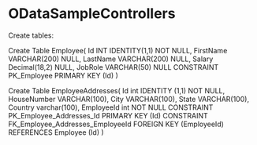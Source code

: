 # ODataSampleControllers

Create tables:

Create Table Employee(
Id INT IDENTITY(1,1) NOT NULL,
FirstName VARCHAR(200) NULL,
LastName VARCHAR(200) NULL,
Salary Decimal(18,2) NULL,
JobRole VARCHAR(50) NULL
CONSTRAINT PK_Employee PRIMARY KEY (Id)
)

Create Table EmployeeAddresses(
Id int IDENTITY (1,1) NOT NULL,
HouseNumber VARCHAR(100),
City VARCHAR(100),
State VARCHAR(100),
Country varchar(100),
EmployeeId int NOT NULL
CONSTRAINT PK_Employee_Addresses_Id PRIMARY KEY (Id)
CONSTRAINT FK_Employee_Addresses_EmployeeId FOREIGN KEY (EmployeeId)
REFERENCES Employee (Id)
)
